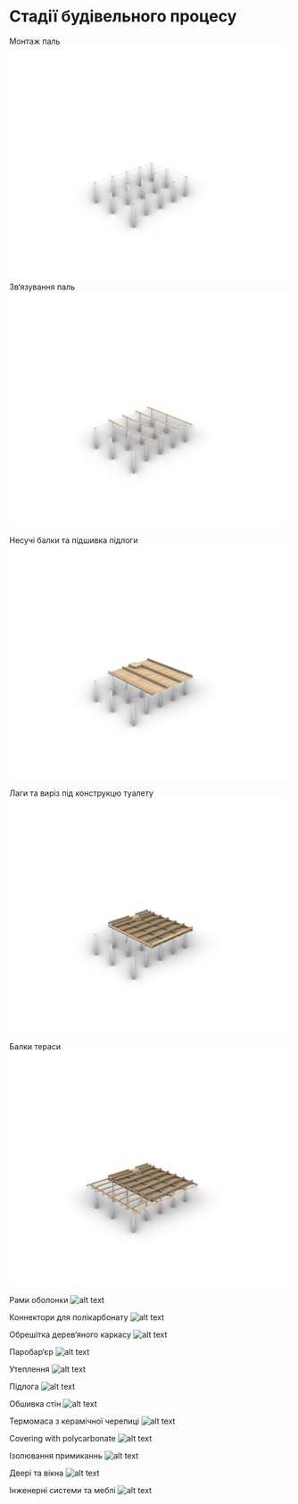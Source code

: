 # Стадії будівельного процесу

Монтаж паль
![alt text](https://github.com/Lifesystems-Laboratory/ablution-block/blob/main/architecture/Architectural%20solutions/1.jpg?raw=true)
Зв‘язування паль
![alt text](https://github.com/Lifesystems-Laboratory/ablution-block/blob/main/architecture/Architectural%20solutions/2.jpg?raw=true)

Несучі балки та підшивка підлоги
![alt text](https://github.com/Lifesystems-Laboratory/ablution-block/blob/main/architecture/Architectural%20solutions/3.jpg?raw=true)

Лаги та виріз під конструкцю туалету
![alt text](https://github.com/Lifesystems-Laboratory/ablution-block/blob/main/architecture/Architectural%20solutions/4.jpg?raw=true)

Балки тераси
![alt text](https://github.com/Lifesystems-Laboratory/ablution-block/blob/main/architecture/Architectural%20solutions/5.jpg?raw=true)

Рами оболонки
![alt text](https://github.com/Lifesystems-Laboratory/ablution-block/blob/main/architecture/Architectural%20solutions/6.jpg?raw=true)

Коннектори для полікарбонату
![alt text](https://github.com/Lifesystems-Laboratory/ablution-block/blob/main/architecture/Architectural%20solutions/7.jpg?raw=true)

Обрешітка дерев‘яного каркасу
![alt text](https://github.com/Lifesystems-Laboratory/ablution-block/blob/main/architecture/Architectural%20solutions/8.jpg?raw=true)

Паробар‘єр
![alt text](https://github.com/Lifesystems-Laboratory/ablution-block/blob/main/architecture/Architectural%20solutions/9.jpg?raw=true)

Утеплення
![alt text](https://github.com/Lifesystems-Laboratory/ablution-block/blob/main/architecture/Architectural%20solutions/10.jpg?raw=true)

Підлога
![alt text](https://github.com/Lifesystems-Laboratory/ablution-block/blob/main/architecture/Architectural%20solutions/11.jpg?raw=true)

Обшивка стін
![alt text](https://github.com/Lifesystems-Laboratory/ablution-block/blob/main/architecture/Architectural%20solutions/12.jpg?raw=true)

Термомаса з керамічної черепиці
![alt text](https://github.com/Lifesystems-Laboratory/ablution-block/blob/main/architecture/Architectural%20solutions/13.jpg?raw=true)

Covering with polycarbonate
![alt text](https://github.com/Lifesystems-Laboratory/ablution-block/blob/main/architecture/Architectural%20solutions/14.jpg?raw=true)

Ізолювання примиканнь
![alt text](https://github.com/Lifesystems-Laboratory/ablution-block/blob/main/architecture/Architectural%20solutions/15.jpg?raw=true)

Двері та вікна
![alt text](https://github.com/Lifesystems-Laboratory/ablution-block/blob/main/architecture/Architectural%20solutions/16.jpg?raw=true)

Інженерні системи та меблі
![alt text](https://github.com/Lifesystems-Laboratory/ablution-block/blob/main/architecture/Architectural%20solutions/17.jpg?raw=true)
